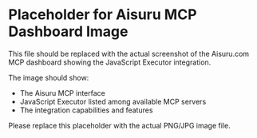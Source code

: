 # Placeholder for Aisuru MCP Dashboard Image

This file should be replaced with the actual screenshot of the Aisuru.com MCP dashboard showing the JavaScript Executor integration.

The image should show:
- The Aisuru MCP interface
- JavaScript Executor listed among available MCP servers
- The integration capabilities and features

Please replace this placeholder with the actual PNG/JPG image file.
